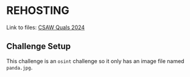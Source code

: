 # REHOSTING

Link to files: [CSAW Quals 2024](https://github.com/osirislab/CSAW-CTF-2024-Quals/tree/main/osint/Authentic%20Chinese%20Food)

## Challenge Setup
This challenge is an `osint` challenge so it only has an image file named `panda.jpg`.